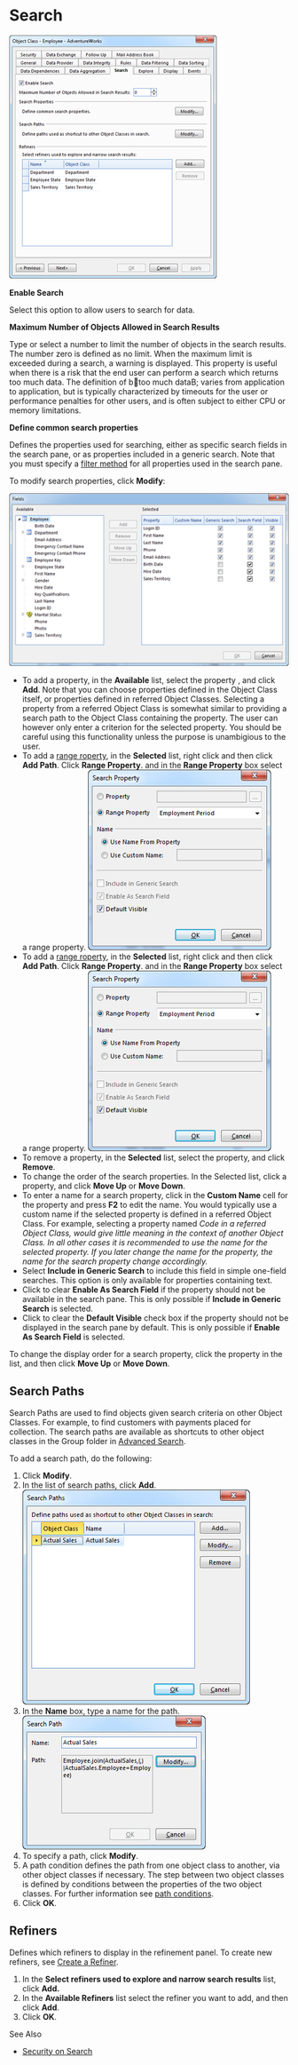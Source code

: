 # Search

![ID69FA9E59CD8F4521.png](media/ID69FA9E59CD8F4521.png)

 **Enable Search** 

Select this option to allow users to search for data.

**Maximum Number of Objects Allowed in Search Results**

Type or select a number to limit the number of objects in the search results. The number zero is defined as no limit. When the maximum limit is exceeded during a search, a warning is displayed. This property is useful when there is a risk that the end user can perform a search which returns too much data. The definition of b too much dataB; varies from application to application, but is typically characterized by timeouts for the user or performance penalties for other users, and is often subject to either CPU or memory limitations.

**Define common search properties**

Defines the properties used for searching, either as specific search fields in the search pane, or as properties included in a generic search. Note that you must specify a [filter method](../../object-class-property/modify-an-object-class-property/data-filtering.md) for all properties used in the search pane.

To modify search properties, click **Modify**:

![IDB6E51D4DF5C743D8.png](media/IDB6E51D4DF5C743D8.png)

*   To add a property, in the **Available** list, select the property , and click **Add**. Note that you can choose properties defined in the Object Class itself, or properties defined in referred Object Classes. Selecting a property from a referred Object Class is somewhat similar to providing a search path to the Object Class containing the property. The user can however only enter a criterion for the selected property. You should be careful using this functionality unless the purpose is unambigious to the user.
*   To add a [range roperty](data-dependencies.md), in the **Selected** list, right click and then click **Add Path**. Click **Range Property**. and in the **Range Property** box select a range property. ![ID08C176124E404074.png](media/ID08C176124E404074.png)
*   To add a [range roperty](data-dependencies.md), in the **Selected** list, right click and then click **Add Path**. Click **Range Property**. and in the **Range Property** box select a range property. ![ID97F3E6138C614689.png](media/ID97F3E6138C614689.png)
*   To remove a property, in the **Selected** list, select the property, and click **Remove**.
*   To change the order of the search properties. In the Selected list, click a property, and click **Move Up** or **Move Down**.
*   To enter a name for a search property, click in the **Custom Name** cell for the property and press **F2** <span style="FONT-WEIGHT: normal"><span style="FONT-WEIGHT: normal">to edit the name. You would typically use a custom name if the selected property is defined in a referred Object Class. For example, selecting a property named <span style="FONT-STYLE: italic">Code in a referred Object Class, would give little meaning in the context of another Object Class. In all other cases it is recommended to use the name for the selected property. If you later change the name for the property, the name for the search property change accordingly.
*   Select **Include in Generic Search** to include this field in simple one-field searches. This option is only available for properties containing text.
*   Click to clear **Enable As Search Field** if the property should not be available in the search pane. This is only possible if **Include in Generic Search** is selected.
*   Click to clear the **Default Visible** check box if the property should not be displayed in the search pane by default. This is only possible if **Enable As Search Field** is selected.

To change the display order for a search property, click the property in the list, and then click **Move Up** or **Move Down**.


## Search Paths

Search Paths are used to find objects given search criteria on other Object Classes. For example, to find customers with payments placed for collection. The search paths are available as shortcuts to other object classes in the Group folder in [Advanced Search](../../../../../users/search-and-refine/using-advanced-search.md "Using Advanced Search").

To add a search path, do the following:

1.  Click **Modify**.
2.  In the list of search paths, click **Add**.  
    ![IDE4155DF206D845EF.IDD6EFB0BD2A4A4F85.jpg](media/IDE4155DF206D845EF.IDD6EFB0BD2A4A4F85.jpg)
3.  In the **Name** box, type a name for the path.  
    ![IDE4155DF206D845EF.IDFD2D62CE0F5A40EB.jpg](media/IDE4155DF206D845EF.IDFD2D62CE0F5A40EB.jpg)
4.  To specify a path, click **Modify**.
5.  A path condition defines the path from one object class to another, via other object classes if necessary. The step between two object classes is defined by conditions between the properties of the two object classes. For further information see [path conditions](path-condition.md "Path Condition").
6.  Click **OK**.

## Refiners

Defines which refiners to display in the refinement panel. To create new refiners, see [Create a Refiner](../../../../../users/search-and-refine/refiners.md "Create a Refiner").

1.  In the **Select refiners used to explore and narrow search results** list, click **Add.**
2.  In the **Available Refiners** list select the refiner you want to add, and then click **Add**.
3.  Click **OK**.



See Also

*   [Security on Search](../../../../guidelines-and-best-practices/security-on-search.md)